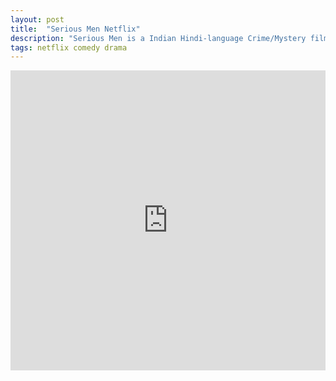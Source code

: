 ```yaml
---
layout: post
title:  "Serious Men Netflix"
description: "Serious Men is a Indian Hindi-language Crime/Mystery film, Now Available on Netflix."
tags: netflix comedy drama
---
```


<div class="responsive-container">
<iframe src="https://drive.google.com/file/d/1Ja0cqTQQJB3mfsK8hhGV0nES4nAmZ3oQ/preview" frameborder="0" marginwidth="0" marginheight="0" scrolling="NO" width="100%" height="480" allowfullscreen></iframe>
<div style="width: 80px; height: 80px; position: absolute; opacity: 0; right: 0px; top: 0px;"> </div></div>
